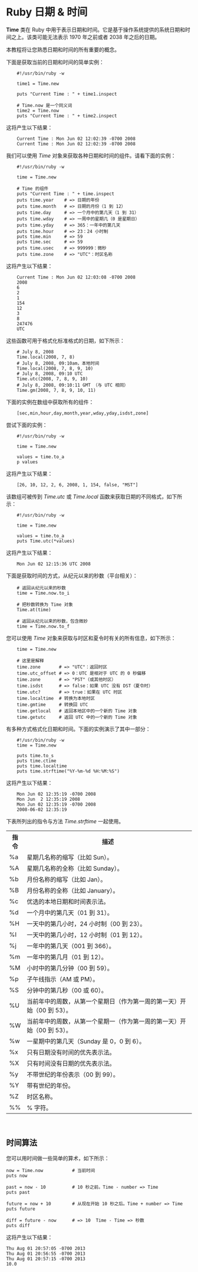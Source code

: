 # Ruby 日期 & 时间

**Time** 类在 Ruby 中用于表示日期和时间。它是基于操作系统提供的系统日期和时间之上。该类可能无法表示 1970 年之前或者 2038 年之后的日期。

本教程将让您熟悉日期和时间的所有重要的概念。

下面是获取当前的日期和时间的简单实例：

```
    #!/usr/bin/ruby -w

    time1 = Time.new

    puts "Current Time : " + time1.inspect

    # Time.now 是一个同义词
    time2 = Time.now
    puts "Current Time : " + time2.inspect
```

这将产生以下结果：

```
    Current Time : Mon Jun 02 12:02:39 -0700 2008
    Current Time : Mon Jun 02 12:02:39 -0700 2008
```

我们可以使用 _Time_ 对象来获取各种日期和时间的组件。请看下面的实例：

```
    #!/usr/bin/ruby -w

    time = Time.new

    # Time 的组件
    puts "Current Time : " + time.inspect
    puts time.year    # => 日期的年份
    puts time.month   # => 日期的月份（1 到 12）
    puts time.day     # => 一个月中的第几天（1 到 31）
    puts time.wday    # => 一周中的星期几（0 是星期日）
    puts time.yday    # => 365：一年中的第几天
    puts time.hour    # => 23：24 小时制
    puts time.min     # => 59
    puts time.sec     # => 59
    puts time.usec    # => 999999：微秒
    puts time.zone    # => "UTC"：时区名称
```

这将产生以下结果：

```
    Current Time : Mon Jun 02 12:03:08 -0700 2008
    2008
    6
    2
    1
    154
    12
    3
    8
    247476
    UTC
```

这些函数可用于格式化标准格式的日期，如下所示：

```
    # July 8, 2008
    Time.local(2008, 7, 8)
    # July 8, 2008, 09:10am，本地时间
    Time.local(2008, 7, 8, 9, 10)
    # July 8, 2008, 09:10 UTC
    Time.utc(2008, 7, 8, 9, 10)
    # July 8, 2008, 09:10:11 GMT （与 UTC 相同）
    Time.gm(2008, 7, 8, 9, 10, 11)
```

下面的实例在数组中获取所有的组件：

```
    [sec,min,hour,day,month,year,wday,yday,isdst,zone]
```

尝试下面的实例：

```
    #!/usr/bin/ruby -w

    time = Time.new

    values = time.to_a
    p values
```

这将产生以下结果：

```
    [26, 10, 12, 2, 6, 2008, 1, 154, false, "MST"]
```

该数组可被传到 _Time.utc_ 或 _Time.local_ 函数来获取日期的不同格式，如下所示：

```
    #!/usr/bin/ruby -w

    time = Time.new

    values = time.to_a
    puts Time.utc(*values)
```

这将产生以下结果：

```
    Mon Jun 02 12:15:36 UTC 2008
```

下面是获取时间的方式，从纪元以来的秒数（平台相关）：

```
    # 返回从纪元以来的秒数
    time = Time.now.to_i

    # 把秒数转换为 Time 对象
    Time.at(time)

    # 返回从纪元以来的秒数，包含微妙
    time = Time.now.to_f
```

您可以使用 _Time_ 对象来获取与时区和夏令时有关的所有信息，如下所示：

```
    time = Time.new

    # 这里是解释
    time.zone       # => "UTC"：返回时区
    time.utc_offset # => 0：UTC 是相对于 UTC 的 0 秒偏移
    time.zone       # => "PST"（或其他时区）
    time.isdst      # => false：如果 UTC 没有 DST（夏令时）
    time.utc?       # => true：如果在 UTC 时区
    time.localtime  # 转换为本地时区
    time.gmtime     # 转换回 UTC
    time.getlocal   # 返回本地区中的一个新的 Time 对象
    time.getutc     # 返回 UTC 中的一个新的 Time 对象
```

有多种方式格式化日期和时间。下面的实例演示了其中一部分：

```
    #!/usr/bin/ruby -w
    time = Time.new

    puts time.to_s
    puts time.ctime
    puts time.localtime
    puts time.strftime("%Y-%m-%d %H:%M:%S")
```

这将产生以下结果：

```
    Mon Jun 02 12:35:19 -0700 2008
    Mon Jun  2 12:35:19 2008
    Mon Jun 02 12:35:19 -0700 2008
    2008-06-02 12:35:19
```

下表所列出的指令与方法 _Time.strftime_ 一起使用。


</p> <table > <tr><th>指令</th><th>描述</th></tr> <tr><td>%a</td><td>星期几名称的缩写（比如 Sun）。</td></tr> <tr><td>%A</td><td>星期几名称的全称（比如 Sunday）。</td></tr> <tr><td>%b</td><td>月份名称的缩写（比如 Jan）。</td></tr> <tr><td>%B</td><td>月份名称的全称（比如 January）。</td></tr> <tr><td>%c</td><td>优选的本地日期和时间表示法。</td></tr> <tr><td>%d</td><td>一个月中的第几天（01 到 31）。</td></tr> <tr><td>%H</td><td>一天中的第几小时，24 小时制（00 到 23）。</td></tr> <tr><td>%I</td><td>一天中的第几小时，12 小时制（01 到 12）。</td></tr> <tr><td>%j</td><td>一年中的第几天（001 到 366）。</td></tr> <tr><td>%m</td><td>一年中的第几月（01 到 12）。</td></tr> <tr><td>%M</td><td>小时中的第几分钟（00 到 59）。</td></tr> <tr><td>%p</td><td>子午线指示（AM 或 PM）。</td></tr> <tr><td>%S</td><td>分钟中的第几秒（00 或 60）。</td></tr> <tr><td>%U</td><td>当前年中的周数，从第一个星期日（作为第一周的第一天）开始（00 到 53）。</td></tr> <tr><td>%W</td><td>当前年中的周数，从第一个星期一（作为第一周的第一天）开始（00 到 53）。</td></tr> <tr><td>%w</td><td>一星期中的第几天（Sunday 是 0，0 到 6）。</td></tr> <tr><td>%x</td><td>只有日期没有时间的优先表示法。</td></tr> <tr><td>%X</td><td>只有时间没有日期的优先表示法。</td></tr> <tr><td>%y</td><td>不带世纪的年份表示（00 到 99）。</td></tr> <tr><td>%Y</td><td>带有世纪的年份。</td></tr> <tr><td>%Z</td><td>时区名称。</td></tr> <tr><td>%%</td><td>% 字符。</td></tr> </table> <br /> 

## 时间算法
您可以用时间做一些简单的算术，如下所示：

```
now = Time.now           # 当前时间
puts now

past = now - 10          # 10 秒之前。Time - number => Time
puts past

future = now + 10        # 从现在开始 10 秒之后。Time + number => Time
puts future

diff = future - now      # => 10  Time - Time => 秒数
puts diff
```

这将产生以下结果：

```
Thu Aug 01 20:57:05 -0700 2013
Thu Aug 01 20:56:55 -0700 2013
Thu Aug 01 20:57:15 -0700 2013
10.0
```